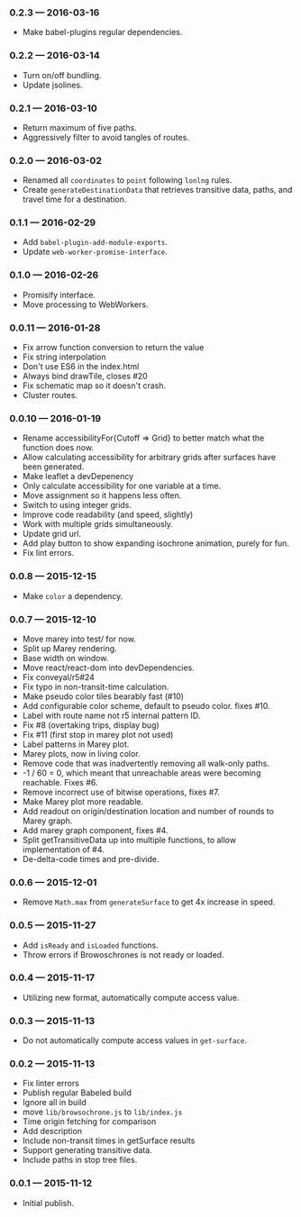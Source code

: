 
### 0.2.3 — 2016-03-16

  * Make babel-plugins regular dependencies.

### 0.2.2 — 2016-03-14

  * Turn on/off bundling.
  * Update jsolines.

### 0.2.1 — 2016-03-10

  * Return maximum of five paths.
  * Aggressively filter to avoid tangles of routes.

### 0.2.0 — 2016-03-02

  * Renamed all `coordinates` to `point` following `lonlng` rules.
  * Create `generateDestinationData` that retrieves transitive data, paths, and travel time for a destination.

### 0.1.1 — 2016-02-29

  * Add `babel-plugin-add-module-exports`.
  * Update `web-worker-promise-interface`.

### 0.1.0 — 2016-02-26

  * Promisify interface.
  * Move processing to WebWorkers.

### 0.0.11 — 2016-01-28

  * Fix arrow function conversion to return the value
  * Fix string interpolation
  * Don't use ES6 in the index.html
  * Always bind drawTile, closes #20
  * Fix schematic map so it doesn't crash.
  * Cluster routes.

### 0.0.10 — 2016-01-19

  * Rename accessibilityFor{Cutoff => Grid} to better match what the function does now.
  * Allow calculating accessibility for arbitrary grids after surfaces have been generated.
  * Make leaflet a devDepenency
  * Only calculate accessibility for one variable at a time.
  * Move assignment so it happens less often.
  * Switch to using integer grids.
  * Improve code readability (and speed, slightly)
  * Work with multiple grids simultaneously.
  * Update grid url.
  * Add play button to show expanding isochrone animation, purely for fun.
  * Fix lint errors.

### 0.0.8 — 2015-12-15

* Make `color` a dependency.

### 0.0.7 — 2015-12-10

* Move marey into test/ for now.
* Split up Marey rendering.
* Base width on window.
* Move react/react-dom into devDependencies.
* Fix conveyal/r5#24
* Fix typo in non-transit-time calculation.
* Make pseudo color tiles bearably fast (#10)
* Add configurable color scheme, default to pseudo color. fixes #10.
* Label with route name not r5 internal pattern ID.
* Fix #8 (overtaking trips, display bug)
* Fix #11 (first stop in marey plot not used)
* Label patterns in Marey plot.
* Marey plots, now in living color.
* Remove code that was inadvertently removing all walk-only paths.
* -1 / 60 = 0, which meant that unreachable areas were becoming reachable. Fixes #6.
* Remove incorrect use of bitwise operations, fixes #7.
* Make Marey plot more readable.
* Add readout on origin/destination location and number of rounds to Marey graph.
* Add marey graph component, fixes #4.
* Split getTransitiveData up into multiple functions, to allow implementation of #4.
* De-delta-code times and pre-divide.

### 0.0.6 — 2015-12-01

* Remove `Math.max` from `generateSurface` to get 4x increase in speed.

### 0.0.5 — 2015-11-27

* Add `isReady` and `isLoaded` functions.
* Throw errors if Browoschrones is not ready or loaded.

### 0.0.4 — 2015-11-17

* Utilizing new format, automatically compute access value.

### 0.0.3 — 2015-11-13

* Do not automatically compute access values in `get-surface`.

### 0.0.2 — 2015-11-13

* Fix linter errors
* Publish regular Babeled build
* Ignore all in build
* move `lib/browsochrone.js` to `lib/index.js`
* Time origin fetching for comparison
* Add description
* Include non-transit times in getSurface results
* Support generating transitive data.
* Include paths in stop tree files.

### 0.0.1 — 2015-11-12

* Initial publish.
